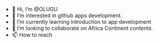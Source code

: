- 👋 Hi, I’m @OLUGU
- 👀 I’m interested in github apps development.
- 🌱 I’m currently learning introduction to app development
- 💞️ I’m looking to collaborate on Africa Continent contents.
- 📫 How to reach 

<!---
OLUGU/OLUGU is a ✨ special ✨ repository because its `README.md` (this file) appears on your GitHub profile.
You can click the Preview link to take a look at your changes.
--->
